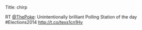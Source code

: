 Title: chirp

RT <a href="http://twitter.com/ThePoke">@ThePoke</a>: Unintentionally brilliant Polling Station of the day #Elections2014 <a href="http://t.co/texs1cn1Hv">http://t.co/texs1cn1Hv</a>
